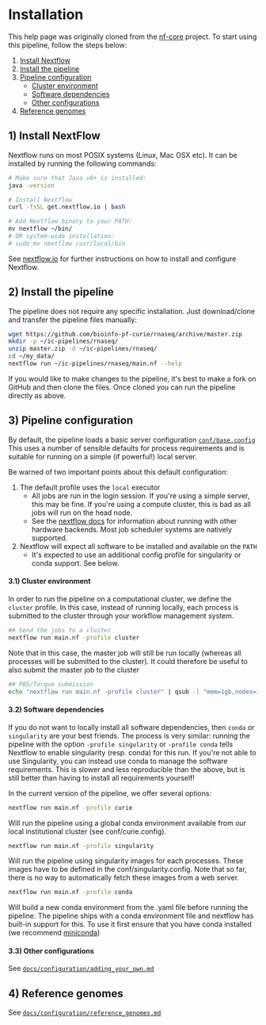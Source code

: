 # Installation

This help page was originally cloned from the [nf-core](https://nf-co.re/) project.
To start using this pipeline, follow the steps below:

1. [Install Nextflow](#1-install-nextflow)
2. [Install the pipeline](#2-install-the-pipeline)
3. [Pipeline configuration](#3-pipeline-configuration)
    * [Cluster environment](#31-cluster-environment)
    * [Software dependencies](#32-software-dependencies)
    * [Other configurations](#33-other-configurations)
4. [Reference genomes](#4-reference-genomes)


## 1) Install NextFlow
Nextflow runs on most POSIX systems (Linux, Mac OSX etc). It can be installed by running the following commands:

```bash
# Make sure that Java v8+ is installed:
java -version

# Install Nextflow
curl -fsSL get.nextflow.io | bash

# Add Nextflow binary to your PATH:
mv nextflow ~/bin/
# OR system-wide installation:
# sudo mv nextflow /usr/local/bin
```

See [nextflow.io](https://www.nextflow.io/) for further instructions on how to install and configure Nextflow.

## 2) Install the pipeline

The pipeline does not require any specific installation. Just download/clone and transfer the pipeline files manually:

```bash
wget https://github.com/bioinfo-pf-curie/rnaseq/archive/master.zip
mkdir -p ~/ic-pipelines/rnaseq/
unzip master.zip -d ~/ic-pipelines/rnaseq/
cd ~/my_data/
nextflow run ~/ic-pipelines/rnaseq/main.nf --help
```

If you would like to make changes to the pipeline, it's best to make a fork on GitHub and then clone the files. Once cloned you can run the pipeline directly as above.


## 3) Pipeline configuration
By default, the pipeline loads a basic server configuration [`conf/base.config`](../conf/base.config)
This uses a number of sensible defaults for process requirements and is suitable for running on a simple (if powerful!) local server.

Be warned of two important points about this default configuration:

1. The default profile uses the `local` executor
    * All jobs are run in the login session. If you're using a simple server, this may be fine. If you're using a compute cluster, this is bad as all jobs will run on the head node.
    * See the [nextflow docs](https://www.nextflow.io/docs/latest/executor.html) for information about running with other hardware backends. Most job scheduler systems are natively supported.
2. Nextflow will expect all software to be installed and available on the `PATH`
    * It's expected to use an additional config profile for singularity or conda support. See below.

#### 3.1) Cluster environment

In order to run the pipeline on a computational cluster, we define the `cluster` profile.
In this case, instead of running locally, each process is submitted to the cluster through your workflow management system.

```bash
## Send the jobs to a cluster
nextflow run main.nf -profile cluster
```

Note that in this case, the master job will still be run locally (whereas all processes will be submitted to the cluster).
It could therefore be useful to also submit the master job to the cluster

```bash
## PBS/Torque submission
echo "nextflow run main.nf -profile cluster" | qsub -l "mem=1gb,nodes=1:ppn=1"
```

#### 3.2) Software dependencies

If you do not want to locally install all software dependencies, then `conda` or `singularity` are your best friends.
The process is very similar: running the pipeline with the option `-profile singularity` or `-profile conda` tells Nextflow to enable singularity (resp. conda) for this run. 
If you're not able to use Singularity, you can instead use conda to manage the software requirements.
This is slower and less reproducible than the above, but is still better than having to install all requirements yourself!

In the current version of the pipeline, we offer several options:

```bash
nextflow run main.nf -profile curie
```

Will run the pipeline using a global conda environment available from our local institutional cluster (see conf/curie.config).

```bash
nextflow run main.nf -profile singularity
```

Will run the pipeline using singularity images for each processes. These images have to be defined in the conf/singularity.config.
Note that so far, there is no way to automatically fetch these images from a web server.


```bash
nextflow run main.nf -profile conda
```

Will build a new conda environment from the .yaml file before running the pipeline.
The pipeline ships with a conda environment file and nextflow has built-in support for this.
To use it first ensure that you have conda installed (we recommend [miniconda](https://conda.io/miniconda.html))

#### 3.3) Other configurations

See [`docs/configuration/adding_your_own.md`](configuration/adding_your_own.md)

## 4) Reference genomes

See [`docs/configuration/reference_genomes.md`](configuration/reference_genomes.md)
